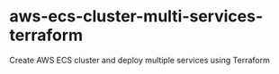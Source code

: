 # aws-ecs-cluster-multi-services-terraform
Create AWS ECS cluster and deploy multiple services using Terraform
